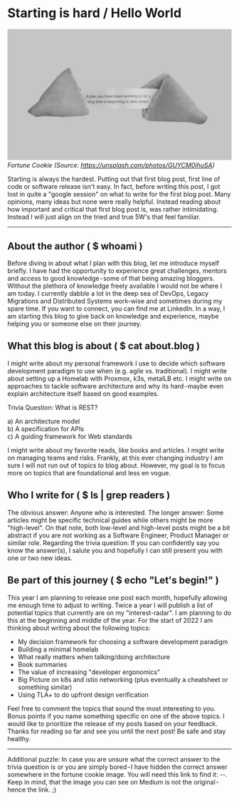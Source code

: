 # Starting is hard / Hello World

![](feature-image.jpeg)
*Fortune Cookie (Source: https://unsplash.com/photos/GUYCM0jhuSA)*

Starting is always the hardest. Putting out that first blog post, first line of code or software release isn't easy. In fact, before writing this post, I got lost in quite a "google session" on what to write for the first blog post. Many opinions, many ideas but none were really helpful. Instead reading about how important and critical that first blog post is, was rather intimidating. Instead I will just align on the tried and true 5W's that feel familiar.

----

## About the author ( $ whoami )
Before diving in about what I plan with this blog, let me introduce myself briefly. I have had the opportunity to experience great challenges, mentors and access to good knowledge - some of that being amazing bloggers. Without the plethora of knowledge freely available I would not be where I am today. I currently dabble a lot in the deep sea of DevOps, Legacy Migrations and Distributed Systems work-wise and sometimes during my spare time. If you want to connect, you can find me at LinkedIn. In a way, I am starting this blog to give back on knowledge and experience, maybe helping you or someone else on their journey.

## What this blog is about ( $ cat about.blog )
I might write about my personal framework I use to decide which software development paradigm to use when (e.g. agile vs. traditional). I might write about setting up a Homelab with Proxmox, k3s, metalLB etc. I might write on approaches to tackle software architecture and why its hard - maybe even explain architecture itself based on good examples.

Trivia Question: What is REST?

a) An architecture model \
b) A specification for APIs \
c) A guiding framework for Web standards

I might write about my favorite reads, like books and articles. I might write on managing teams and risks. Frankly, at this ever changing industry I am sure I will not run out of topics to blog about. However, my goal is to focus more on topics that are foundational and less en vogue.

## Who I write for ( $ ls | grep readers )
The obvious answer: Anyone who is interested. The longer answer: Some articles might be specific technical guides while others might be more "high-level". On that note, both low-level and high-level posts might be a bit abstract if you are not working as a Software Engineer, Product Manager or similar role. Regarding the trivia question: If you can confidently say you know the answer(s), I salute you and hopefully I can still present you with one or two new ideas.

## Be part of this journey ( $ echo "Let's begin!" )
This year I am planning to release one post each month, hopefully allowing me enough time to adjust to writing. Twice a year I will publish a list of potential topics that currently are on my "interest-radar". I am planning to do this at the beginning and middle of the year. For the start of 2022 I am thinking about writing about the following topics:
* My decision framework for choosing a software development paradigm
* Building a minimal homelab
* What really matters when talking/doing architecture
* Book summaries
* The value of increasing "developer ergonomics"
* Big Picture on k8s and istio networking (plus eventually a cheatsheet or something similar)
* Using TLA+ to do upfront design verification

Feel free to comment the topics that sound the most interesting to you. Bonus points if you name something specific on one of the above topics. I would like to prioritize the release of my posts based on your feedback. Thanks for reading so far and see you until the next post! Be safe and stay healthy.

----
Additional puzzle: In case you are unsure what the correct answer to the trivia question is or you are simply bored - I have hidden the correct answer somewhere in the fortune cookie image. You will need this link to find it: --. Keep in mind, that the image you can see on Medium is not the original - hence the link. ;)